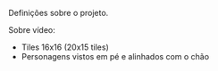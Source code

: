 Definições sobre o projeto.

Sobre vídeo:
- Tiles 16x16 (20x15 tiles)
- Personagens vistos em pé e alinhados com o chão
